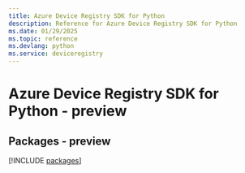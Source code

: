 ```yaml
---
title: Azure Device Registry SDK for Python
description: Reference for Azure Device Registry SDK for Python
ms.date: 01/29/2025
ms.topic: reference
ms.devlang: python
ms.service: deviceregistry
---
```

# Azure Device Registry SDK for Python - preview
## Packages - preview
[!INCLUDE [packages](device-registry-index.md)]